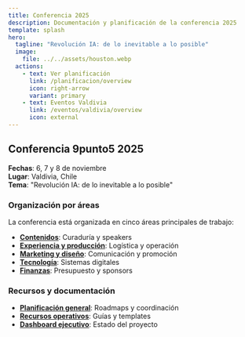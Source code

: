 ```yaml
---
title: Conferencia 2025
description: Documentación y planificación de la conferencia 2025
template: splash
hero:
  tagline: "Revolución IA: de lo inevitable a lo posible"
  image:
    file: ../../assets/houston.webp
  actions:
    - text: Ver planificación
      link: /planificacion/overview
      icon: right-arrow
      variant: primary
    - text: Eventos Valdivia
      link: /eventos/valdivia/overview
      icon: external
---
```


## Conferencia 9punto5 2025

**Fechas**: 6, 7 y 8 de noviembre  
**Lugar**: Valdivia, Chile  
**Tema**: "Revolución IA: de lo inevitable a lo posible"

### Organización por áreas

La conferencia está organizada en cinco áreas principales de trabajo:

- **[Contenidos](/areas/contenidos/overview)**: Curaduría y speakers
- **[Experiencia y producción](/areas/experiencia-produccion/overview)**: Logística y operación
- **[Marketing y diseño](/areas/marketing-diseno/overview)**: Comunicación y promoción
- **[Tecnología](/areas/tecnologia/overview)**: Sistemas digitales
- **[Finanzas](/areas/finanzas/overview)**: Presupuesto y sponsors

### Recursos y documentación

- **[Planificación general](/planificacion/overview)**: Roadmaps y coordinación
- **[Recursos operativos](/recursos/overview)**: Guías y templates
- **[Dashboard ejecutivo](/planificacion/dashboard)**: Estado del proyecto